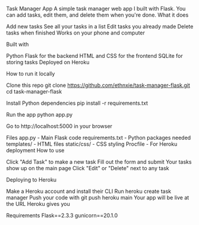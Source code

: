 Task Manager App
A simple task manager web app I built with Flask. You can add tasks, edit them, and delete them when you're done.
What it does

Add new tasks
See all your tasks in a list
Edit tasks you already made
Delete tasks when finished
Works on your phone and computer

Built with

Python Flask for the backend
HTML and CSS for the frontend
SQLite for storing tasks
Deployed on Heroku

How to run it locally

Clone this repo
git clone https://github.com/ethnxie/task-manager-flask.git
cd task-manager-flask

Install Python dependencies
pip install -r requirements.txt

Run the app
python app.py

Go to http://localhost:5000 in your browser

Files
app.py              - Main Flask code
requirements.txt    - Python packages needed
templates/          - HTML files
static/css/         - CSS styling
Procfile           - For Heroku deployment
How to use

Click "Add Task" to make a new task
Fill out the form and submit
Your tasks show up on the main page
Click "Edit" or "Delete" next to any task

Deploying to Heroku

Make a Heroku account and install their CLI
Run heroku create task manager
Push your code with git push heroku main
Your app will be live at the URL Heroku gives you

Requirements
Flask==2.3.3
gunicorn==20.1.0
